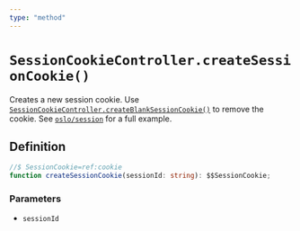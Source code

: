 ```yaml
---
type: "method"
---
```


# `SessionCookieController.createSessionCookie()`

Creates a new session cookie. Use [`SessionCookieController.createBlankSessionCookie()`](ref:session) to remove the cookie. See [`oslo/session`](/reference/session) for a full example.

## Definition

```ts
//$ SessionCookie=ref:cookie
function createSessionCookie(sessionId: string): $$SessionCookie;
```

### Parameters

- `sessionId`
